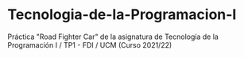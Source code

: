 # Tecnologia-de-la-Programacion-I
Práctica "Road Fighter Car" de la asignatura de Tecnología de la Programación I / TP1 - FDI / UCM (Curso 2021/22)
